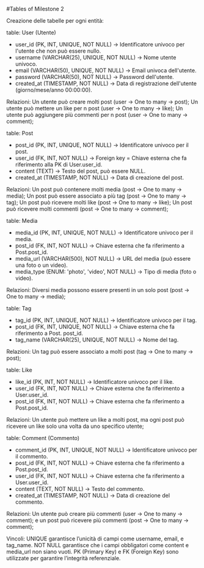 #Tables of Milestone 2

Creazione delle tabelle per ogni entità:

table: User (Utente)
- user_id (PK, INT, UNIQUE, NOT NULL) → Identificatore univoco per l'utente che non può essere nullo.
- username (VARCHAR(25), UNIQUE, NOT NULL) → Nome utente univoco.
- email (VARCHAR(50), UNIQUE, NOT NULL) → Email univoca dell'utente.
- password (VARCHAR(50), NOT NULL) → Password dell'utente.
- created_at (TIMESTAMP, NOT NULL) → Data di registrazione dell'utente (giorno/mese/anno 00:00:00).


Relazioni:
Un utente può creare molti post (user -> One to many -> post);
Un utente può mettere un like per n post (user -> One to many -> like);
Un utente può aggiungere più commenti per n post (user -> One to many -> comment);


table: Post
- post_id (PK, INT, UNIQUE, NOT NULL) → Identificatore univoco per il post.
- user_id (FK, INT, NOT NULL) → Foreign key = Chiave esterna che fa riferimento alla PK di User.user_id.
- content (TEXT) → Testo del post, può essere NULL.
- created_at (TIMESTAMP, NOT NULL) → Data di creazione del post.

Relazioni:
Un post può contenere molti media (post -> One to many -> media);
Un post può essere associato a più tag (post -> One to many -> tag);
Un post può ricevere molti like (post -> One to many -> like);
Un post può ricevere molti commenti (post -> One to many -> comment);


table: Media
- media_id (PK, INT, UNIQUE, NOT NULL) → Identificatore univoco per il media.
- post_id (FK, INT, NOT NULL) → Chiave esterna che fa riferimento a Post.post_id.
- media_url (VARCHAR(500), NOT NULL) → URL del media (può essere una foto o un video).
- media_type (ENUM: 'photo', 'video', NOT NULL) → Tipo di media (foto o video).

Relazioni:
Diversi media possono essere presenti in un solo post (post -> One to many -> media);

table: Tag
- tag_id (PK, INT, UNIQUE, NOT NULL) → Identificatore univoco per il tag.
- post_id (FK, INT, UNIQUE, NOT NULL) → Chiave esterna che fa riferimento a Post. post_id.
- tag_name (VARCHAR(25), UNIQUE, NOT NULL) → Nome del tag.

Relazioni:
Un tag può essere associato a molti post (tag -> One to many -> post);

table: Like
- like_id (PK, INT, NOT NULL) → Identificatore univoco per il like.
- user_id (FK, INT, NOT NULL) → Chiave esterna che fa riferimento a User.user_id.
- post_id (FK, INT, NOT NULL) → Chiave esterna che fa riferimento a Post.post_id.

Relazioni:
Un utente può mettere un like a molti post,
ma ogni post può ricevere un like solo una volta da uno specifico utente;

table: Comment (Commento)
- comment_id (PK, INT, UNIQUE, NOT NULL) → Identificatore univoco per il commento.
- post_id (FK, INT, NOT NULL) → Chiave esterna che fa riferimento a Post.post_id.
- user_id (FK, INT, NOT NULL) → Chiave esterna che fa riferimento a User.user_id.
- content (TEXT, NOT NULL) → Testo del commento.
- created_at (TIMESTAMP, NOT NULL) → Data di creazione del commento.

Relazioni:
Un utente può creare più commenti (user -> One to many -> comment);
e un post può ricevere più commenti (post -> One to many -> comment);


Vincoli:
UNIQUE garantisce l’unicità di campi come username, email, e tag_name.
NOT NULL garantisce che i campi obbligatori come content e media_url non siano vuoti.
PK (Primary Key) e FK (Foreign Key) sono utilizzate per garantire l’integrità referenziale.

